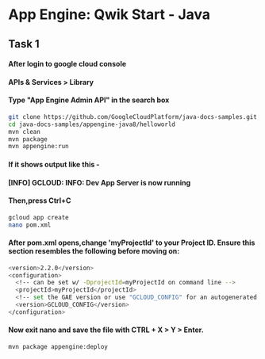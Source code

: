 # App Engine: Qwik Start - Java

## Task 1

#### After login to google cloud console
#### APIs & Services > Library
#### Type "App Engine Admin API" in the search box
```bash 
git clone https://github.com/GoogleCloudPlatform/java-docs-samples.git
cd java-docs-samples/appengine-java8/helloworld
mvn clean
mvn package
mvn appengine:run
```
#### If it shows output like this - 
#### [INFO] GCLOUD: INFO: Dev App Server is now running
#### Then,press Ctrl+C
```bash
gcloud app create
nano pom.xml
```
#### After pom.xml opens,change 'myProjectId' to your Project ID. Ensure this section resembles the following before moving on:
```bash
<version>2.2.0</version>
<configuration>
  <!-- can be set w/ -DprojectId=myProjectId on command line -->
  <projectId>myProjectId</projectId>
  <!-- set the GAE version or use "GCLOUD_CONFIG" for an autogenerated GAE version -->
  <version>GCLOUD_CONFIG</version>
</configuration>
```
#### Now exit nano and save the file with CTRL + X > Y > Enter.
```bash
mvn package appengine:deploy
```
